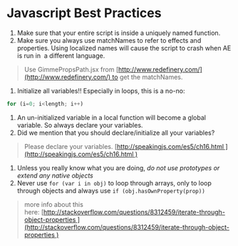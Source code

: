 # Javascript Best Practices

1.	Make sure that your entire script is inside a uniquely named function. 
1.	Make sure you always use matchNames to refer to effects and properties. Using localized names will cause the script to crash when AE is run in  a different language. 
> Use GimmePropsPath.jsx from [http://www.redefinery.com/](http://www.redefinery.com/) to get the matchNames. 
1.	Initialize all variables!! 
Especially in loops, this is a no-no:  
```javascript
for (i=0; i<length; i++) 
```
1.	An un-initialized variable in a local function will become a global variable. So always declare your variables. 
1.	Did we mention that you should declare/initialize all your variables? 
> Please declare your variables. [http://speakingjs.com/es5/ch16.html ](http://speakingjs.com/es5/ch16.html )
1.	Unless you really know what you are doing, *do not use prototypes or extend any native objects *
1.	Never use `for (var i in obj)` to loop through arrays, only to loop through objects and always use `if (obj.hasOwnProperty(prop))`
> more info about this here: [http://stackoverflow.com/questions/8312459/iterate-through-object-properties ](http://stackoverflow.com/questions/8312459/iterate-through-object-properties )
